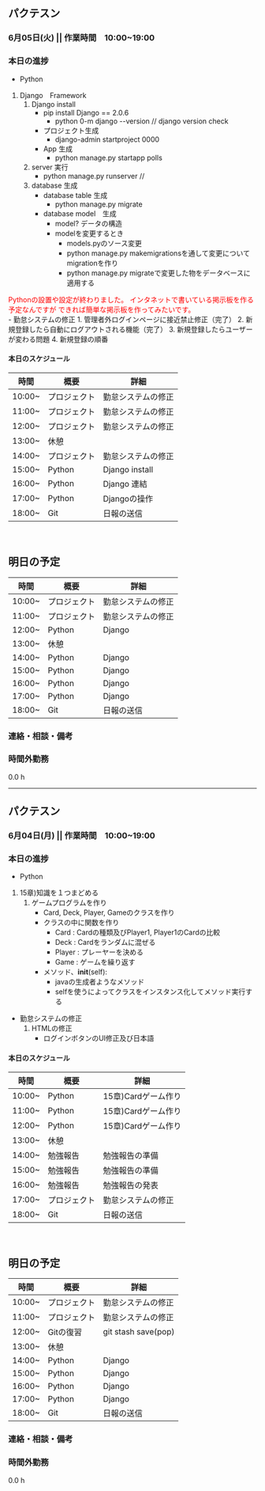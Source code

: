 ﻿## パクテスン
### 6月05日(火) || 作業時間　10:00~19:00


### 本日の進捗


- Python
1. Django　Framework
    1. Django install
        - pip install Django == 2.0.6 
            - python 0-m django --version // django version check
        - プロジェクト生成
            - django-admin startproject 0000
        - App 生成
            - python manage.py startapp polls
    2. server 実行
        - python manage.py runserver //
    3. database 生成        
        - database table 生成
            - python manage.py migrate
        - database model　生成
            * model? データの構造
            * modelを変更するとき
                * models.pyのソース変更
                * python manage.py makemigrationsを通して変更についてmigrationを作り
                * python manage.py migrateで変更した物をデータベースに適用する

<font color="Red">
Pythonの設置や設定が終わりました。
インタネットで書いている掲示板を作る予定なんですが
できれば簡単な掲示板を作ってみたいです。
</font>
<br>
- 勤怠システムの修正
1. 管理者外ログインページに接近禁止修正（完了）
2. 新規登録したら自動にログアウトされる機能（完了）
3. 新規登録したらユーザーが変わる問題
4. 新規登録の順番        

#### 本日のスケジュール
|時間 |概要 |詳細 |
|---|---|---|
|10:00~ |プロジェクト |勤怠システムの修正 |
|11:00~ |プロジェクト |勤怠システムの修正 |
|12:00~ |プロジェクト |勤怠システムの修正 |
|13:00~ |休憩 | |
|14:00~ |プロジェクト |勤怠システムの修正 |
|15:00~ |Python  |Django install |
|16:00~ |Python  |Django 連結 |
|17:00~ |Python  |Djangoの操作 |
|18:00~ |Git |日報の送信 |

　　　
## 明日の予定
|時間 |概要 |詳細 |
|---|---|---|
|10:00~ |プロジェクト |勤怠システムの修正 |
|11:00~ |プロジェクト |勤怠システムの修正 |
|12:00~ |Python |Django |
|13:00~ |休憩 | |
|14:00~ |Python |Django |
|15:00~ |Python |Django |
|16:00~ |Python |Django |
|17:00~ |Python |Django |
|18:00~ |Git |日報の送信 |

### 連絡・相談・備考

### 時間外勤務
0.0 h



---



## パクテスン
### 6月04日(月) || 作業時間　10:00~19:00


### 本日の進捗


- Python
1. 15章)知識を１つまどめる
    1. ゲームプログラムを作り
        - Card, Deck, Player, Gameのクラスを作り 
        - クラスの中に関数を作り
            - Card : Cardの種類及びPlayer1, Player1のCardの比較
            - Deck : Cardをランダムに混ぜる
            - Player : プレーヤーを決める
            - Game : ゲームを繰り返す
        - メソッド、__init__(self):
            - javaの生成者ようなメソッド
            - selfを使うによってクラスをインスタンス化してメソッド実行する    

- 勤怠システムの修正
    1. HTMLの修正
        - ログインボタンのUI修正及び日本語        

#### 本日のスケジュール
|時間 |概要 |詳細 |
|---|---|---|
|10:00~ |Python |15章)Cardゲーム作り |
|11:00~ |Python |15章)Cardゲーム作り |
|12:00~ |Python |15章)Cardゲーム作り |
|13:00~ |休憩 | |
|14:00~ |勉強報告 |勉強報告の準備 |
|15:00~ |勉強報告 |勉強報告の準備 |
|16:00~ |勉強報告 |勉強報告の発表 |
|17:00~ |プロジェクト |勤怠システムの修正 |
|18:00~ |Git |日報の送信 |

　　　
## 明日の予定
|時間 |概要 |詳細 |
|---|---|---|
|10:00~ |プロジェクト |勤怠システムの修正 |
|11:00~ |プロジェクト |勤怠システムの修正 |
|12:00~ |Gitの復習 |git stash save(pop) |
|13:00~ |休憩 | |
|14:00~ |Python |Django |
|15:00~ |Python |Django |
|16:00~ |Python |Django |
|17:00~ |Python |Django |
|18:00~ |Git |日報の送信 |

### 連絡・相談・備考

### 時間外勤務
0.0 h